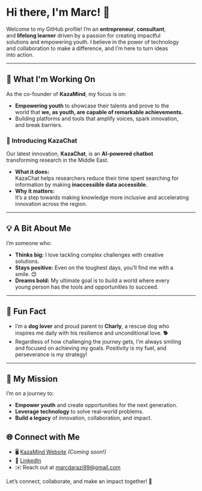 # Hi there, I'm Marc! 👋  

Welcome to my GitHub profile! I’m an **entrepreneur**, **consultant**,  
and **lifelong learner** driven by a passion for creating impactful  
solutions and empowering youth. I believe in the power of technology  
and collaboration to make a difference, and I’m here to turn ideas  
into action.  

---

## 🚀 What I'm Working On  

As the co-founder of **KazaMind**, my focus is on:

- **Empowering youth** to showcase their talents and prove to the  
  world that **we, as youth, are capable of remarkable achievements.**  
- Building platforms and tools that amplify voices, spark innovation,  
  and break barriers.  

### 🌟 Introducing KazaChat  

Our latest innovation, **KazaChat**, is an **AI-powered chatbot**  
transforming research in the Middle East.  

- **What it does:**  
  KazaChat helps researchers reduce their time spent searching for  
  information by making **inaccessible data accessible.**  
- **Why it matters:**  
  It’s a step towards making knowledge more inclusive and accelerating  
  innovation across the region.  

---

## 💡 A Bit About Me  

I’m someone who:  

- **Thinks big:** I love tackling complex challenges with creative  
  solutions.  
- **Stays positive:** Even on the toughest days, you’ll find me with a  
  smile. 😊  
- **Dreams bold:** My ultimate goal is to build a world where every  
  young person has the tools and opportunities to succeed.  

---

## 🐾 Fun Fact  

- I’m a **dog lover** and proud parent to **Charly**, a rescue dog who  
  inspires me daily with his resilience and unconditional love. 🐕  
- Regardless of how challenging the journey gets, I’m always smiling  
  and focused on achieving my goals. Positivity is my fuel, and  
  perseverance is my strategy!  

---

## 🎯 My Mission  

I’m on a journey to:

- **Empower youth** and create opportunities for the next generation.  
- **Leverage technology** to solve real-world problems.  
- **Build a legacy** of innovation, collaboration, and impact.  

## 🌐 Connect with Me  

- 🖥️ [KazaMind Website](https://kazamind.com) *(Coming soon!)*  
- 💼 [LinkedIn](linkedin.com/in/marc-darazi)  
- ✉️ Reach out at [marcdarazi99@gmail.com](mailto:marcdarazi99@gmail.com)  

Let’s connect, collaborate, and make an impact together! 🚀  
